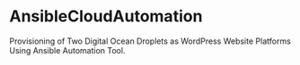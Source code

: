 # AnsibleCloudAutomation
Provisioning of Two Digital Ocean Droplets as WordPress Website Platforms Using Ansible Automation Tool.
